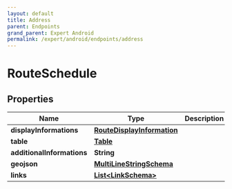 ```yaml
---
layout: default
title: Address
parent: Endpoints
grand_parent: Expert Android
permalink: /expert/android/endpoints/address
---
```


# RouteSchedule

## Properties
Name | Type | Description | Notes
------------ | ------------- | ------------- | -------------
**displayInformations** | [**RouteDisplayInformation**](RouteDisplayInformation.md) |  |  [optional]
**table** | [**Table**](Table.md) |  |  [optional]
**additionalInformations** | **String** |  | 
**geojson** | [**MultiLineStringSchema**](MultiLineStringSchema.md) |  |  [optional]
**links** | [**List&lt;LinkSchema&gt;**](LinkSchema.md) |  |  [optional]



